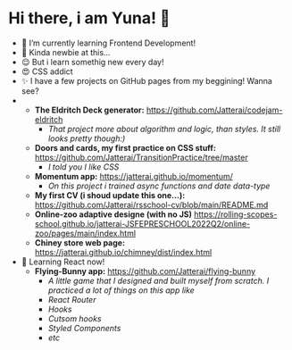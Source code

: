 # Hi there, i am Yuna! 👋

- 🌱 I’m currently learning Frontend Development!
- 👀 Kinda newbie at this...
- 😌 But i learn somethig new every day!
- 😍 CSS addict
- ✨ I have a few projects on GitHub pages from my beggining! Wanna see?
- * **The Eldritch Deck generator:** https://github.com/Jatterai/codejam-eldritch
    * *That project more about algorithm and logic, than styles. It still looks pretty though:)*
  * **Doors and cards, my first practice on CSS stuff:** https://github.com/Jatterai/TransitionPractice/tree/master
    * *I told you I like CSS*
  * **Momentum app:**  https://jatterai.github.io/momentum/
    * *On this project i trained async functions and date data-type*
  * **My first CV (i shoud update this one...):**  https://github.com/Jatterai/rsschool-cv/blob/main/README.md
  * **Online-zoo adaptive designe (with no JS)** https://rolling-scopes-school.github.io/jatterai-JSFEPRESCHOOL2022Q2/online-zoo/pages/main/index.html
  * **Chiney store web page:**  https://jatterai.github.io/chimney/dist/index.html
- 🌟 Learning React now! 
  * **Flying-Bunny app:** https://github.com/Jatterai/flying-bunny 
    * *A little game that I designed and built myself from scratch. I practiced a lot of things on this app like*
    * *React Router*
    * *Hooks*
    * *Cutsom hooks*
    * *Styled Components*
    * *etc*
